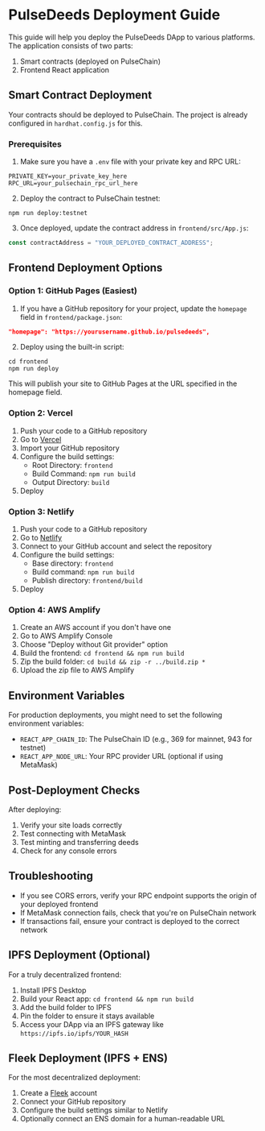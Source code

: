 # PulseDeeds Deployment Guide

This guide will help you deploy the PulseDeeds DApp to various platforms. The application consists of two parts:
1. Smart contracts (deployed on PulseChain)
2. Frontend React application

## Smart Contract Deployment

Your contracts should be deployed to PulseChain. The project is already configured in `hardhat.config.js` for this.

### Prerequisites
1. Make sure you have a `.env` file with your private key and RPC URL:
```
PRIVATE_KEY=your_private_key_here
RPC_URL=your_pulsechain_rpc_url_here
```

2. Deploy the contract to PulseChain testnet:
```
npm run deploy:testnet
```

3. Once deployed, update the contract address in `frontend/src/App.js`:
```javascript
const contractAddress = "YOUR_DEPLOYED_CONTRACT_ADDRESS";
```

## Frontend Deployment Options

### Option 1: GitHub Pages (Easiest)

1. If you have a GitHub repository for your project, update the `homepage` field in `frontend/package.json`:
```json
"homepage": "https://yourusername.github.io/pulsedeeds",
```

2. Deploy using the built-in script:
```
cd frontend
npm run deploy
```

This will publish your site to GitHub Pages at the URL specified in the homepage field.

### Option 2: Vercel

1. Push your code to a GitHub repository
2. Go to [Vercel](https://vercel.com/new)
3. Import your GitHub repository
4. Configure the build settings:
   - Root Directory: `frontend`
   - Build Command: `npm run build`
   - Output Directory: `build`
5. Deploy

### Option 3: Netlify

1. Push your code to a GitHub repository
2. Go to [Netlify](https://app.netlify.com/start)
3. Connect to your GitHub account and select the repository
4. Configure the build settings:
   - Base directory: `frontend`
   - Build command: `npm run build`
   - Publish directory: `frontend/build`
5. Deploy

### Option 4: AWS Amplify

1. Create an AWS account if you don't have one
2. Go to AWS Amplify Console
3. Choose "Deploy without Git provider" option
4. Build the frontend: `cd frontend && npm run build`
5. Zip the build folder: `cd build && zip -r ../build.zip *`
6. Upload the zip file to AWS Amplify

## Environment Variables

For production deployments, you might need to set the following environment variables:

- `REACT_APP_CHAIN_ID`: The PulseChain ID (e.g., 369 for mainnet, 943 for testnet)
- `REACT_APP_NODE_URL`: Your RPC provider URL (optional if using MetaMask)

## Post-Deployment Checks

After deploying:

1. Verify your site loads correctly
2. Test connecting with MetaMask
3. Test minting and transferring deeds
4. Check for any console errors

## Troubleshooting

- If you see CORS errors, verify your RPC endpoint supports the origin of your deployed frontend
- If MetaMask connection fails, check that you're on PulseChain network
- If transactions fail, ensure your contract is deployed to the correct network

## IPFS Deployment (Optional)

For a truly decentralized frontend:

1. Install IPFS Desktop
2. Build your React app: `cd frontend && npm run build`
3. Add the build folder to IPFS
4. Pin the folder to ensure it stays available
5. Access your DApp via an IPFS gateway like `https://ipfs.io/ipfs/YOUR_HASH`

## Fleek Deployment (IPFS + ENS)

For the most decentralized deployment:

1. Create a [Fleek](https://fleek.co/) account
2. Connect your GitHub repository
3. Configure the build settings similar to Netlify
4. Optionally connect an ENS domain for a human-readable URL 